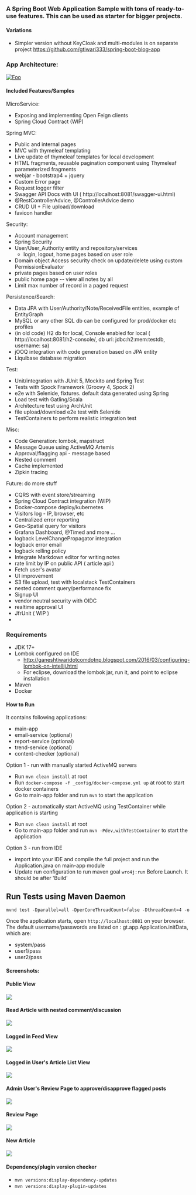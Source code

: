 ### A Spring Boot Web Application Sample with tons of ready-to-use features. This can be used as starter for bigger projects.

#### Variations
- Simpler version without KeyCloak and multi-modules is on separate project https://github.com/gtiwari333/spring-boot-blog-app


### App Architecture:
[![Foo](https://lucid.app/publicSegments/view/8c2fa859-36bd-4559-80c7-12fb30997092/image.png)](https://lucid.app/documents/view/fa076c6e-86d3-412b-a9bc-1996dca86a1e)
#### Included Features/Samples

MicroService:

[//]: # (- Spring micrometer based tracing with zipkin)
- Exposing and implementing Open Feign clients
- Spring Cloud Contract (WIP)

Spring MVC:
- Public and internal pages
- MVC with thymeleaf templating
- Live update of thymeleaf templates for local development
- HTML fragments, reusable pagination component using Thymeleaf parameterized fragments
- webjar - bootstrap4 + jquery
- Custom Error page
- Request logger filter
- Swagger API Docs with UI  ( http://localhost:8081/swagger-ui.html)
- @RestControllerAdvice, @ControllerAdvice demo
- CRUD UI + File upload/download
- favicon handler

Security:
- Account management
- Spring Security 
- User/User_Authority entity and repository/services
    - login, logout, home pages based on user role
- Domain object Access security check on update/delete using custom PermissionEvaluator
- private pages based on user roles
- public home page -- view all notes by all 
- Limit max number of record in a paged request

Persistence/Search:
- Data JPA with User/Authority/Note/ReceivedFile entities, example of EntityGraph
- MySQL or any other SQL db can be configured for prod/docker etc profiles
- (in old code) H2 db for local, Console enabled for local ( http://localhost:8081/h2-console/, db url: jdbc:h2:mem:testdb, username: sa)
- jOOQ integration with code generation based on JPA entity 
- Liquibase database migration

Test:
- Unit/integration with JUnit 5, Mockito and Spring Test
- Tests with Spock Framework (Groovy 4, Spock 2)
- e2e with Selenide, fixtures. default data generated using Spring
- Load test with Gatling/Scala
- Architecture test using ArchUnit
- file upload/download e2e test with Selenide
- TestContainers to perform realistic integration test

Misc:
- Code Generation: lombok,  mapstruct 
- Message Queue using ActiveMQ Artemis
- Approval/flagging api - message based
- Nested comment
- Cache implemented
- Zipkin tracing 


Future: do more stuff
- CQRS with event store/streaming  
- Spring Cloud Contract integration (WIP)
- Docker-compose deploy/kubernetes 
- Visitors log - IP, browser, etc
- Centralized error reporting
- Geo-Spatial query for visitors
- Grafana Dashboard, @Timed and more ...
- logback LevelChangePropagator integration
- logback error email
- logback rolling policy
- Integrate Markdown editor for writing notes
- rate limit by IP on public API ( article api )
- Fetch user's avatar
- UI improvement
- S3 file upload, test with localstack TestContainers
- nested comment query/performance fix 
- Signup UI
- vendor neutral security with OIDC
- realtime approval UI 
- JfrUnit ( WIP )
- 
### Requirements
- JDK 17+
- Lombok configured on IDE
    - http://ganeshtiwaridotcomdotnp.blogspot.com/2016/03/configuring-lombok-on-intellij.html
    - For eclipse, download the lombok jar, run it, and point to eclipse installation
- Maven
- Docker

#### How to Run

It contains following applications:

- main-app
- email-service (optional)
- report-service (optional)
- trend-service (optional)
- content-checker (optional)

Option 1 - run with manually started ActiveMQ servers
- Run ```mvn clean install``` at root 
- Run ```docker-compose -f _config/docker-compose.yml up``` at root to start docker containers
- Go to main-app folder and run ```mvn``` to start the application

Option 2 - automatically start ActiveMQ using TestContainer while application is starting
- Run ```mvn clean install``` at root 
- Go to main-app folder and run ```mvn -Pdev,withTestContainer``` to start the application

Option 3 - run from IDE
- import into your IDE and compile the full project and run the Application.java on main-app module
- Update run configuration to run maven goal `wro4j:run` Before Launch. It should be after 'Build'

## Run Tests using Maven Daemon

`mvnd test -Dparallel=all -DperCoreThreadCount=false -DthreadCount=4 -o`


Once the application starts, open  `http://localhost:8081` on your browser. The default username/passwords are listed on : gt.app.Application.initData, which are:

- system/pass
- user1/pass
- user2/pass


#### Screenshots:

#### Public View
![](screenshots/public-page.png)

#### Read Article with nested comment/discussion
![](screenshots/read-article-with-nested-comment.png)

#### Logged in Feed View
![](screenshots/logged-in-home-page.png)

#### Logged in User's Article List View
![](screenshots/users-home-page.png)

#### Admin User's Review Page to approve/disapprove flagged posts
![](screenshots/admin-user-review-page.png)

#### Review Page
![](screenshots/review-flagged-content.png)

#### New Article
![](screenshots/new-article-page.png)


#### Dependency/plugin version checker
 - `mvn versions:display-dependency-updates`
 - `mvn versions:display-plugin-updates`
